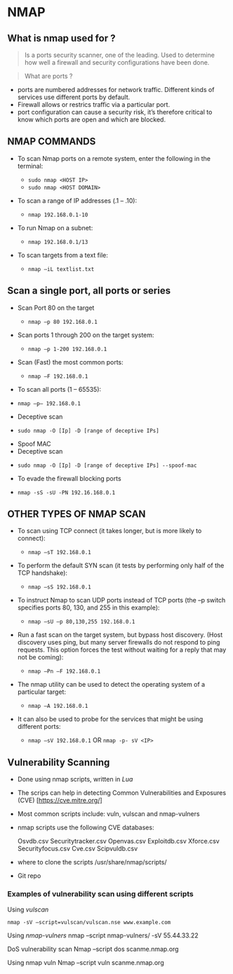# NMAP

## What is nmap used for ?
> Is a ports security scanner, one of the leading.
> Used to determine how well a firewall and security configurations have been done.

> What are ports ? 
-  ports are numbered addresses for network traffic. Different kinds of services use different ports by default.
- Firewall allows or restrics traffic via a particular port.
- port configuration can cause a security risk, it’s therefore critical to know which ports are open and which are blocked.

## NMAP COMMANDS
* To scan Nmap ports on a  remote system, enter the following in the terminal:
    - ```sudo nmap <HOST IP>```
    - ```sudo nmap <HOST DOMAIN>```

* To scan a range of IP addresses (.1 – .10):
    - ```nmap 192.168.0.1-10```

* To run Nmap on a subnet:
    - ```nmap 192.168.0.1/13```

* To scan targets from a text file:
    - ```nmap –iL textlist.txt```

## Scan a single port, all ports or series

* Scan Port 80 on the target
    - ```nmap –p 80 192.168.0.1```

* Scan ports 1 through 200 on the target system:
    - ```nmap –p 1-200 192.168.0.1```

* Scan (Fast) the most common ports:
    - ```nmap –F 192.168.0.1```

* To scan all ports (1 – 65535):
- ```nmap –p– 192.168.0.1```

* Deceptive scan
- ```sudo nmap -O [Ip] -D [range of deceptive IPs]```

* Spoof MAC
* Deceptive scan
- ```sudo nmap -O [Ip] -D [range of deceptive IPs] --spoof-mac```

* To evade the firewall blocking ports
- ```nmap -sS -sU -PN 192.16.168.0.1```


## OTHER TYPES OF NMAP SCAN
* To scan using TCP connect (it takes longer, but is more likely to connect):
    - ```nmap –sT 192.168.0.1```

* To perform the default SYN scan (it tests by performing only half of the TCP handshake):
    - ```nmap –sS 192.168.0.1```

* To instruct Nmap to scan UDP ports instead of TCP ports (the –p switch specifies ports 80, 130, and 255 in this example):
    - ```nmap –sU –p 80,130,255 192.168.0.1```

* Run a fast scan on the target system, but bypass host discovery. (Host discovery uses ping, but many server firewalls do not respond to ping requests. This option forces the test without waiting for a reply that may not be coming):
    - ```nmap –Pn –F 192.168.0.1```

* The nmap utility can be used to detect the operating system of a particular target:
    - ```nmap –A 192.168.0.1```

* It can also be used to probe for the services that might be using different ports:
    - ```nmap –sV 192.168.0.1``` OR ```nmap -p- sV <IP>```


## Vulnerability Scanning
- Done using nmap scripts, written in *Lua*
- The scrips can help in detecting Common Vulnerabilities and Exposures (CVE)
[https://cve.mitre.org/]
- Most common scripts include: vuln, vulscan and nmap-vulners
- nmap scripts use the following CVE databases:

    Osvdb.csv
    Securitytracker.csv
    Openvas.csv
    Exploitdb.csv
    Xforce.csv
    Securityfocus.csv
    Cve.csv
    Scipvuldb.csv

- where to clone the scripts
/usr/share/nmap/scripts/
- Git repo


### Examples of vulnerability scan using different scripts

Using *vulscan*

    nmap -sV –script=vulscan/vulscan.nse www.example.com 

Using *nmap-vulners*
    nmap –script nmap-vulners/ -sV 55.44.33.22

DoS vulnerability scan
    Nmap –script dos scanme.nmap.org

Using nmap vuln
    Nmap –script vuln scanme.nmap.org
